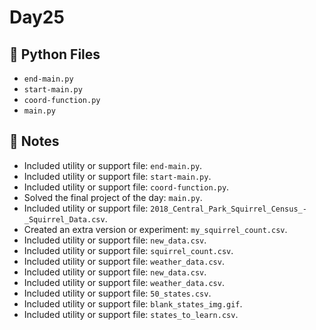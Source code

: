 # Day25

## 📄 Python Files
- `end-main.py`
- `start-main.py`
- `coord-function.py`
- `main.py`

## 📝 Notes
- Included utility or support file: `end-main.py`.
- Included utility or support file: `start-main.py`.
- Included utility or support file: `coord-function.py`.
- Solved the final project of the day: `main.py`.
- Included utility or support file: `2018_Central_Park_Squirrel_Census_-_Squirrel_Data.csv`.
- Created an extra version or experiment: `my_squirrel_count.csv`.
- Included utility or support file: `new_data.csv`.
- Included utility or support file: `squirrel_count.csv`.
- Included utility or support file: `weather_data.csv`.
- Included utility or support file: `new_data.csv`.
- Included utility or support file: `weather_data.csv`.
- Included utility or support file: `50_states.csv`.
- Included utility or support file: `blank_states_img.gif`.
- Included utility or support file: `states_to_learn.csv`.